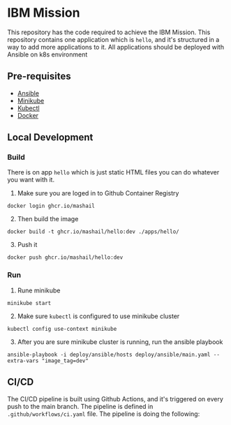 # IBM Mission
This repository has the code required to achieve the IBM Mission. This repository contains one application which is `hello`, and it's structured in a way to add more applications to it. All applications should be deployed with Ansible on k8s environment
## Pre-requisites
- [Ansible](https://docs.ansible.com/ansible/latest/installation_guide/intro_installation.html)
- [Minikube](https://minikube.sigs.k8s.io/docs/start/)
- [Kubectl](https://kubernetes.io/docs/tasks/tools/install-kubectl/)
- [Docker](https://docs.docker.com/get-docker/)

## Local Development

### Build
There is on app `hello` which is just static HTML files you can do whatever you want with it.

1. Make sure you are loged in to Github Container Registry
```shell
docker login ghcr.io/mashail
```

2. Then build the image
```shell
docker build -t ghcr.io/mashail/hello:dev ./apps/hello/
```
3. Push it
```shell
docker push ghcr.io/mashail/hello:dev
```

### Run
1. Rune minikube
```shell
minikube start
```
2. Make sure `kubectl` is configured to use minikube cluster
```shell
kubectl config use-context minikube
```

3. After you are sure minikube cluster is running, run the ansible playbook
```shell
ansible-playbook -i deploy/ansible/hosts deploy/ansible/main.yaml --extra-vars "image_tag=dev"
```

## CI/CD
The CI/CD pipeline is built using Github Actions, and it's triggered on every push to the main branch. The pipeline is defined in `.github/workflows/ci.yaml` file. The pipeline is doing the following: